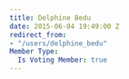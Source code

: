 ```yaml
---
title: Delphine Bedu
date: 2015-06-04 19:49:00 Z
redirect_from:
- "/users/delphine_bedu"
Member Type:
  Is Voting Member: true
---
```


